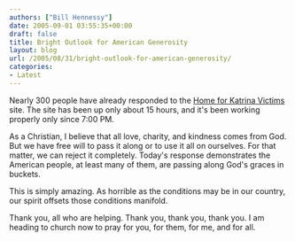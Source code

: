 ```yaml
---
authors: ["Bill Hennessy"]
date: 2005-09-01 03:55:35+00:00
draft: false
title: Bright Outlook for American Generosity
layout: blog
url: /2005/08/31/bright-outlook-for-american-generosity/
categories:
- Latest
---
```


Nearly 300 people have already responded to the [Home for Katrina Victims](https://katrinahomes.billhennessy.com) site.  The site has been up only about 15 hours, and it's been working properly only since 7:00 PM.

As a Christian, I believe that all love, charity, and kindness comes from God.  But we have free will to pass it along or to use it all on ourselves.  For that matter, we can reject it completely.  Today's response demonstrates the American people, at least many of them, are passing along God's graces in buckets.

This is simply amazing.  As horrible as the conditions may be in our country, our spirit offsets those conditions manifold.

Thank you, all who are helping.  Thank you, thank you, thank you.  I am heading to church now to pray for you, for them, for me, and for all.
